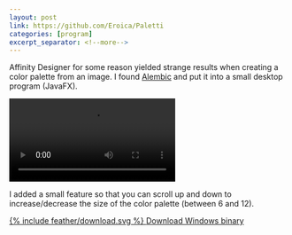 ```yaml
---
layout: post
link: https://github.com/Eroica/Paletti
categories: [program]
excerpt_separator: <!--more-->
---
```


Affinity Designer for some reason yielded strange results when creating a color palette from an image. I found [Alembic](https://alembicforsketch.com) and put it into a small desktop program (JavaFX).

<video controls>
<source src="{{ '/videos/Paletti.mp4' | relative_url }}">
</video>

I added a small feature so that you can scroll up and down to increase/decrease the size of the color palette (between 6 and 12).

<a data-alignment="-middle" href="https://github.com/Eroica/Paletti/releases/download/v1.0/Paletti.zip">{% include feather/download.svg %} <span>Download Windows binary</span></a>

<!--more-->
